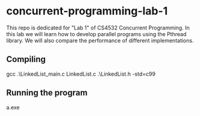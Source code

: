 # concurrent-programming-lab-1
This repo is dedicated for "Lab 1" of CS4532 Concurrent Programming. In this lab we will learn how to develop parallel programs using the Pthread library. We will also compare the performance of different implementations.

## Compiling
gcc .\LinkedList_main.c LinkedList.c .\LinkedList.h -std=c99

## Running the program
a.exe

